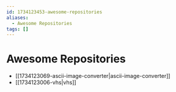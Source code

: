 ```yaml
---
id: 1734123453-awesome-repositories
aliases:
  - Awesome Repositories
tags: []
---
```


# Awesome Repositories

- [[1734123069-ascii-image-converter|ascii-image-converter]]
- [[1734123006-vhs|vhs]]
